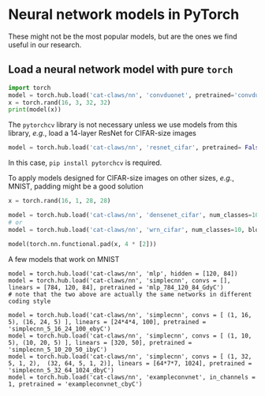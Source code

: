 # Neural network models in PyTorch
These might not be the most popular models, but are the ones we find useful in our research.

## Load a neural network model with pure ```torch```
```python
import torch
model = torch.hub.load('cat-claws/nn', 'convduonet', pretrained='convduonet_JQyC', in_channels = 3)
x = torch.rand(16, 3, 32, 32)
print(model(x))
```

The ```pytorchcv``` library is not necessary unless we use models from this library, _e.g._, load a 14-layer ResNet for CIFAR-size images
```python
model = torch.hub.load('cat-claws/nn', 'resnet_cifar', pretrained= False, num_classes=10, blocks=14, bottleneck=False, in_channels = 1)
```
In this case, ```pip install pytorchcv``` is required.

To apply models designed for CIFAR-size images on other sizes, _e.g._, MNIST, padding might be a good solution
```python
x = torch.rand(16, 1, 28, 28)

model = torch.hub.load('cat-claws/nn', 'densenet_cifar', num_classes=10, blocks=10, growth_rate=12, bottleneck=False, in_channels = 1)
# or
model = torch.hub.load('cat-claws/nn', 'wrn_cifar', num_classes=10, blocks=10, width_factor=4, in_channels = 1)

model(torch.nn.functional.pad(x, 4 * [2]))
```

A few models that work on MNIST
```
model = torch.hub.load('cat-claws/nn', 'mlp', hidden = [120, 84])
model = torch.hub.load('cat-claws/nn', 'simplecnn', convs = [], linears = [784, 120, 84], pretrained = 'mlp_784_120_84_GdyC')
# note that the two above are actually the same networks in different coding style

model = torch.hub.load('cat-claws/nn', 'simplecnn', convs = [ (1, 16, 5), (16, 24, 5) ], linears = [24*4*4, 100], pretrained = 'simplecnn_5_16_24_100_ebyC')
model = torch.hub.load('cat-claws/nn', 'simplecnn', convs = [ (1, 10, 5), (10, 20, 5) ], linears = [320, 50], pretrained = 'simplecnn_5_10_20_50_ibyC')
model = torch.hub.load('cat-claws/nn', 'simplecnn', convs = [ (1, 32, 5, 1, 2),  (32, 64, 5, 1, 2)], linears = [64*7*7, 1024], pretrained = 'simplecnn_5_32_64_1024_dbyC')
model = torch.hub.load('cat-claws/nn', 'exampleconvnet', in_channels = 1, pretrained = 'exampleconvnet_cbyC')

```
